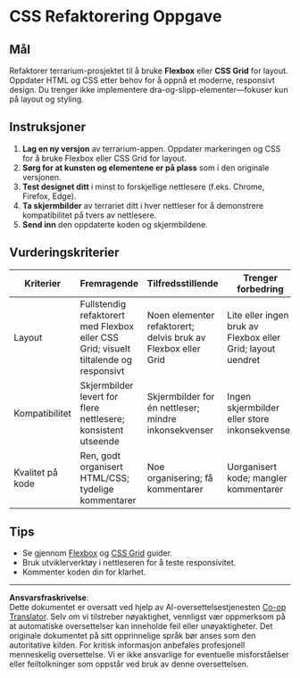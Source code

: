 <!--
CO_OP_TRANSLATOR_METADATA:
{
  "original_hash": "a212cc22a18eddf9046b7a16dfbafd8b",
  "translation_date": "2025-10-03T10:03:02+00:00",
  "source_file": "3-terrarium/2-intro-to-css/assignment.md",
  "language_code": "no"
}
-->
# CSS Refaktorering Oppgave

## Mål

Refaktorer terrarium-prosjektet til å bruke **Flexbox** eller **CSS Grid** for layout. Oppdater HTML og CSS etter behov for å oppnå et moderne, responsivt design. Du trenger ikke implementere dra-og-slipp-elementer—fokuser kun på layout og styling.

## Instruksjoner

1. **Lag en ny versjon** av terrarium-appen. Oppdater markeringen og CSS for å bruke Flexbox eller CSS Grid for layout.
2. **Sørg for at kunsten og elementene er på plass** som i den originale versjonen.
3. **Test designet ditt** i minst to forskjellige nettlesere (f.eks. Chrome, Firefox, Edge).
4. **Ta skjermbilder** av terrariet ditt i hver nettleser for å demonstrere kompatibilitet på tvers av nettlesere.
5. **Send inn** den oppdaterte koden og skjermbildene.

## Vurderingskriterier

| Kriterier   | Fremragende                                                              | Tilfredsstillende                     | Trenger forbedring                     |
|-------------|--------------------------------------------------------------------------|---------------------------------------|----------------------------------------|
| Layout      | Fullstendig refaktorert med Flexbox eller CSS Grid; visuelt tiltalende og responsivt | Noen elementer refaktorert; delvis bruk av Flexbox eller Grid | Lite eller ingen bruk av Flexbox eller Grid; layout uendret |
| Kompatibilitet | Skjermbilder levert for flere nettlesere; konsistent utseende          | Skjermbilder for én nettleser; mindre inkonsekvenser | Ingen skjermbilder eller store inkonsekvenser |
| Kvalitet på kode | Ren, godt organisert HTML/CSS; tydelige kommentarer                  | Noe organisering; få kommentarer       | Uorganisert kode; mangler kommentarer  |

## Tips

- Se gjennom [Flexbox](https://css-tricks.com/snippets/css/a-guide-to-flexbox/) og [CSS Grid](https://css-tricks.com/snippets/css/complete-guide-grid/) guider.
- Bruk utviklerverktøy i nettleseren for å teste responsivitet.
- Kommenter koden din for klarhet.

---

**Ansvarsfraskrivelse**:  
Dette dokumentet er oversatt ved hjelp av AI-oversettelsestjenesten [Co-op Translator](https://github.com/Azure/co-op-translator). Selv om vi tilstreber nøyaktighet, vennligst vær oppmerksom på at automatiske oversettelser kan inneholde feil eller unøyaktigheter. Det originale dokumentet på sitt opprinnelige språk bør anses som den autoritative kilden. For kritisk informasjon anbefales profesjonell menneskelig oversettelse. Vi er ikke ansvarlige for eventuelle misforståelser eller feiltolkninger som oppstår ved bruk av denne oversettelsen.
